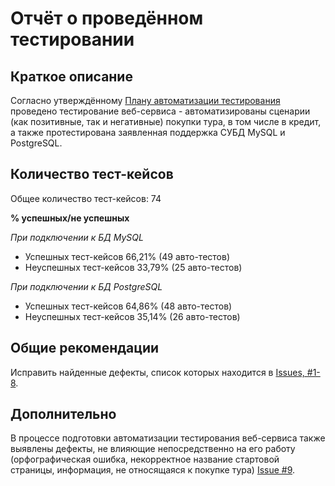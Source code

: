 #  Отчёт о проведённом тестировании

## Краткое описание
Согласно утверждённому [Плану автоматизации тестирования](https://github.com/VeraVar/DiplomaQA/blob/master/Documentation/Plan.md) проведено тестирование  веб-сервиса - автоматизированы сценарии (как позитивные, так и негативные) покупки тура, в том числе в кредит, а также протестирована заявленная поддержка СУБД MySQL и PostgreSQL.

## Количество тест-кейсов
Общее количество тест-кейсов: 74

**% успешных/не успешных**

*При подключении к БД MySQL*
- Успешных тест-кейсов 66,21% (49 авто-тестов)
- Неуспешных тест-кейсов 33,79% (25 авто-тестов)

*При подключении к БД PostgreSQL*
- Успешных тест-кейсов 64,86% (48 авто-тестов)
- Неуспешных тест-кейсов 35,14% (26 авто-тестов)

## Общие рекомендации
Исправить найденные дефекты, список которых находится в [Issues, #1-8](https://github.com/VeraVar/DiplomaQA/issues).

## Дополнительно
В процессе подготовки автоматизации тестирования веб-сервиса также выявлены дефекты, не влияющие непосредственно на его работу (орфографическая ошибка, некорректное название стартовой страницы, информация, не относящаяся к покупке тура) [Issue #9](https://github.com/VeraVar/DiplomaQA/issues/9).
